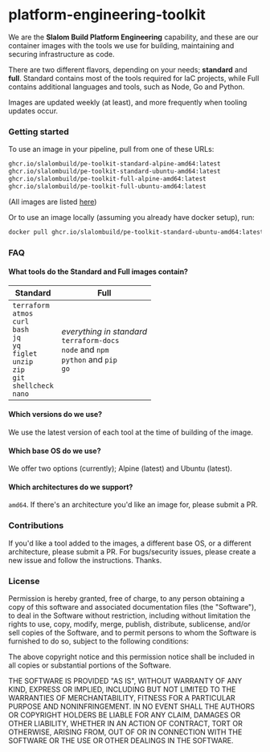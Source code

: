 # platform-engineering-toolkit

We are the **Slalom Build Platform Engineering** capability, and these are our container images with the tools we use for building, maintaining and securing infrastructure as code. 

There are two different flavors, depending on your needs; **standard** and **full**. Standard contains most of the tools required for IaC projects, while Full contains additional languages and tools, such as Node, Go and Python.

Images are updated weekly (at least), and more frequently when tooling updates occur.

### Getting started

To use an image in your pipeline, pull from one of these URLs:

```bash
ghcr.io/slalombuild/pe-toolkit-standard-alpine-amd64:latest
ghcr.io/slalombuild/pe-toolkit-standard-ubuntu-amd64:latest
ghcr.io/slalombuild/pe-toolkit-full-alpine-amd64:latest
ghcr.io/slalombuild/pe-toolkit-full-ubuntu-amd64:latest
```
(All images are listed [here](https://github.com/orgs/SlalomBuild/packages?repo_name=platform-engineering-toolkit))

Or to use an image locally (assuming you already have docker setup), run:
```bash
docker pull ghcr.io/slalombuild/pe-toolkit-standard-ubuntu-amd64:latest
```

### FAQ

#### What tools do the Standard and Full images contain?

| Standard | Full |
| --- | --- |
| `terraform`<br/> `atmos`<br/> `curl`<br/> `bash`<br/> `jq`<br/> `yq`<br/> `figlet`<br/> `unzip`<br/> `zip`<br/> `git`<br/> `shellcheck`<br/> `nano`<br/> | _everything in standard_<br/> `terraform-docs`<br/> `node` and `npm`<br/> `python` and `pip`<br/> `go`<br/> |

#### Which versions do we use?

We use the latest version of each tool at the time of building of the image.

#### Which base OS do we use?

We offer two options (currently); Alpine (latest) and Ubuntu (latest).

#### Which architectures do we support?

`amd64`. If there's an architecture you'd like an image for, please submit a PR.

### Contributions

If you'd like a tool added to the images, a different base OS, or a different architecture, please submit a PR. For bugs/security issues, please create a new issue and follow the instructions. Thanks.

### License

Permission is hereby granted, free of charge, to any person obtaining a copy of this software and associated documentation files (the "Software"), to deal in the Software without restriction, including without limitation the rights to use, copy, modify, merge, publish, distribute, sublicense, and/or sell copies of the Software, and to permit persons to whom the Software is furnished to do so, subject to the following conditions:

The above copyright notice and this permission notice shall be included in all copies or substantial portions of the Software.

THE SOFTWARE IS PROVIDED "AS IS", WITHOUT WARRANTY OF ANY KIND, EXPRESS OR IMPLIED, INCLUDING BUT NOT LIMITED TO THE WARRANTIES OF MERCHANTABILITY, FITNESS FOR A PARTICULAR PURPOSE AND NONINFRINGEMENT. IN NO EVENT SHALL THE AUTHORS OR COPYRIGHT HOLDERS BE LIABLE FOR ANY CLAIM, DAMAGES OR OTHER LIABILITY, WHETHER IN AN ACTION OF CONTRACT, TORT OR OTHERWISE, ARISING FROM, OUT OF OR IN CONNECTION WITH THE SOFTWARE OR THE USE OR OTHER DEALINGS IN THE SOFTWARE.
